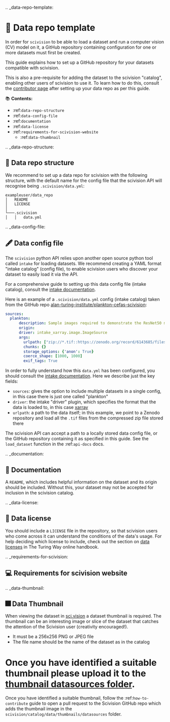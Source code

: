 .. _data-repo-template:

# 🐙 Data repo template

In order for `scivision` to be able to load a dataset and run a computer vision (CV) model on it, a GitHub repository containing configuration for one or more datasets must first be created.

This guide explains how to set up a GitHub repository for your datasets compatible with scivision.

This is also a pre-requisite for adding the dataset to the scivision "catalog", enabling other users of scivision to use it. To learn how to do this, consult the [contributor page](./contributing.html#gift-extending-the-scivision-catalog) after setting up your data repo as per this guide.

📚 **Contents:**

- :ref:`data-repo-structure`
- :ref:`data-config-file`
- :ref:`documentation`
- :ref:`data-license`
- :ref:`requirements-for-scivision-website`
  - :ref:`data-thumbnail`
<!-- - :ref:`example-data-repos` -->

.. _data-repo-structure:

## 🧱 Data repo structure

We recommend to set up a data repo for scivision with the following structure, with the default name for the config file that the scivision API will recognise being `.scivision/data.yml`:

```
exampleuser/data_repo
│   README           
│   LICENSE          
│   
└───.scivision
│   │   data.yml     
```

.. _data-config-file:

## 🖋️ Data config file

The `scivision` python API relies upon another open source python tool called `intake` for loading datasets. We recommend creating a YAML format "intake catalog" (config file), to enable scivision users who discover your dataset to easily load it via the API.

For a comprehensive guide to setting up this data config file (intake catalog), consult the [intake documentation](https://intake.readthedocs.io/en/latest/catalog.html#yaml-format).

Here is an example of a `.scivision/data.yml` config (intake catalog) taken from the GitHub repo [alan-turing-institute/plankton-cefas-scivision](https://github.com/alan-turing-institute/plankton-cefas-scivision):

```yaml
sources:
  plankton:
      description: Sample images required to demonstrate the ResNet50 model trained in the Rapid Identification of Plankton using Machine Learning DSG undertaken by Cefas, The Alan Turing Institute and Plankton Analytics Ltd. 
      origin: 
      driver: intake_xarray.image.ImageSource
      args:
        urlpath: ["zip://*.tif::https://zenodo.org/record/6143685/files/images.zip"]
        chunks: {}
        storage_options: {'anon': True}
        coerce_shape: [1000, 1000]
        exif_tags: True
```

In order to fully understand how this `data.yml` has been configured, you should consult the [intake documentation](https://intake.readthedocs.io/en/latest/catalog.html#yaml-format). Here we describe just the key fields:

- `sources`: gives the option to include multiple datasets in a single config, in this case there is just one called "plankton"
- `driver`: the intake "driver" plugin, which specifies the format that the data is loaded to, in this case [xarray](https://github.com/intake/intake-xarray)
- `urlpath`: a path to the data itself; in this example, we point to a Zenodo repository and load all the `.tif` files from the compressed zip file stored there


The scivision API can accept a path to a locally stored data config file, or the GitHub repository containing it as specified in this guide. See the `load_dataset` function in the :ref:`api-docs` docs.

.. _documentation:

## 📄 Documentation

A `README`, which includes helpful information on the dataset and its origin should be included. Without this, your dataset may not be accepted for inclusion in the scivision catalog.

.. _data-license:

## 📜 Data license

You should include a `LICENSE` file in the repository, so that scivision users who come across it can understand the conditions of the data's usage. For help deciding which license to include, check out the section on [data licenses](https://the-turing-way.netlify.app/reproducible-research/licensing/licensing-data.html) in The Turing Way online handbook.

.. _requirements-for-scivision:

## 💻 Requirements for scivision website

.. _data-thumbnail:

## 🎆 Data Thumbnail

When viewing the dataset in [sci.vision](https://sci.vision/#/datasource-grid) a dataset thumbnail is required. The thumbnail can be an interesting image or slice of the dataset that catches the attention of the Scivision user (creativity encouraged!). 

- It must be a 256x256 PNG or JPEG file
- The file name should be the name of the dataset as in the catalog

Once you have identified a suitable thumbnail please upload it to the [thumbnail datasources folder](https://github.com/alan-turing-institute/scivision/tree/main/scivision/catalog/data/thumbnails/datasources). 
=======
Once you have identified a suitable thumbnail, follow the :ref:`how-to-contribute` guide to open a pull request to the Scivision GitHub repo which adds the thumbnail image in the `scivision/catalog/data/thumbnails/datasources` folder. 

<!-- .. _example-data-repos:

## 🗃️ Example data repos -->
